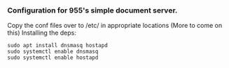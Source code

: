 ### Configuration for 955's simple document server.

Copy the conf files over to /etc/ in appropriate locations (More to come on this)
Installing the deps:
```shell
sudo apt install dnsmasq hostapd
sudo systemctl enable dnsmasq
sudo systemctl enable hostapd
```
